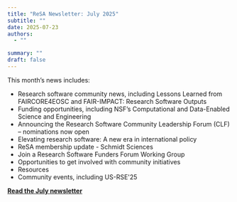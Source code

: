 ```yaml
---
title: "ReSA Newsletter: July 2025"
subtitle: ""
date: 2025-07-23
authors:
  - ""

summary: ""
draft: false
---
```


This month’s news includes:

* Research software community news, including Lessons Learned from FAIRCORE4EOSC and FAIR-IMPACT: Research Software Outputs
* Funding opportunities, including NSF’s Computational and Data-Enabled Science and Engineering
* Announcing the Research Software Community Leadership Forum (CLF) – nominations now open
* Elevating research software: A new era in international policy
* ReSA membership update - Schmidt Sciences 
* Join a Research Software Funders Forum Working Group
* Opportunities to get involved with community initiatives
* Resources
* Community events, including US-RSE'25

**[Read the July newsletter](https://preview.mailerlite.io/preview/778129/emails/160562416771401098)**
